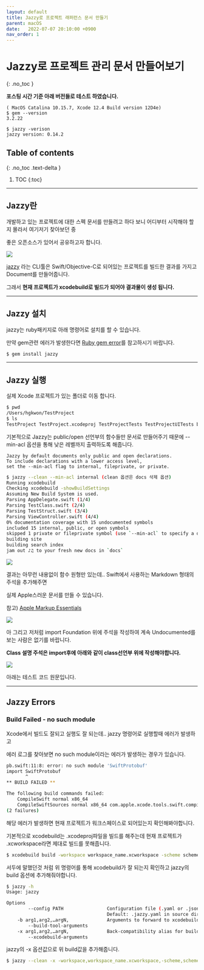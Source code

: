 ```yaml
---
layout: default
title: Jazzy로 프로젝트 래퍼런스 문서 만들기
parent: macOS
date:   2022-07-07 20:10:00 +0900
nav_order: 1
---
```


# Jazzy로 프로젝트 관리 문서 만들어보기
{: .no_toc }

**포스팅 시간 기준 아래 버전들로 테스트 하였습니다.**
```
( MacOS Catalina 10.15.7, Xcode 12.4 Build version 12D4e)
$ gem --version
3.2.22

$ jazzy -verison
jazzy version: 0.14.2
```

## Table of contents
{: .no_toc .text-delta }

1. TOC
{:toc}

---

## Jazzy란

개발하고 있는 프로젝트에 대한 스펙 문서를 만들려고 하다 보니 어디부터 시작해야 할지 몰라서 여기저기 찾아보던 중

좋은 오픈소스가 있어서 공유하고자 합니다.

<img src='{{ "/assets/images/mac/jazzy/jazzy_logo.png" | absolute_url }}'>

[jazzy](https://github.com/realm/jazzy) 라는 CLI툴은 Swift/Objective-C로 되어있는 프로젝트를 빌드한 결과를 가지고 Document를 만들어줍니다.

그래서 **현재 프로젝트가 xcodebuild로 빌드가 되어야 결과물이 생성 됩니다.**

---

## Jazzy 설치

jazzy는 ruby패키지로 아래 명령어로 설치를 할 수 있습니다.

만약 gem관련 에러가 발생한다면 [Ruby gem error](https://choco0908.github.io/docs/mac/troubleshooting/#ruby-gem-error)를 참고하시기 바랍니다.

```sh
$ gem install jazzy
```

---

## Jazzy 실행

실제 Xcode 프로젝트가 있는 폴더로 이동 합니다.

```sh
$ pwd
/Users/hgkwon/TestProject
$ ls
TestProject TestProject.xcodeproj TestProjectTests TestProjectUITests build
```

기본적으로 Jazzy는 public/open 선언부의 함수들만 문서로 만들어주기 때문에 --min-acl 옵션을 통해 낮은 레벨까지 출력하도록 해줍니다.

```
Jazzy by default documents only public and open declarations. 
To include declarations with a lower access level, 
set the --min-acl flag to internal, fileprivate, or private.
```

```sh
$ jazzy --clean --min-acl internal (clean 옵션은 docs 삭제 옵션)
Running xcodebuild
Checking xcodebuild -showBuildSettings
Assuming New Build System is used.
Parsing AppDelegate.swift (1/4)
Parsing TestClass.swift (2/4)
Parsing TestStruct.swift (3/4)
Parsing ViewController.swift (4/4)
0% documentation coverage with 15 undocumented symbols
included 15 internal, public, or open symbols
skipped 1 private or fileprivate symbol (use `--min-acl` to specify a different minimum ACL)
building site
building search index
jam out ♪♫ to your fresh new docs in `docs`
```

<img src='{{ "/assets/images/mac/jazzy/jazzy_screenshot1.png" | absolute_url }}'>

결과는 아무런 내용없이 함수 원형만 있는데.. Swift에서 사용하는 Markdown 형태의 주석을 추가해주면 

실제 Apple스러운 문서를 만들 수 있습니다.

참고) [Apple Markup Essentials](https://developer.apple.com/library/archive/documentation/Xcode/Reference/xcode_markup_formatting_ref/index.html#//apple_ref/doc/uid/TP40016497-CH2-SW1)

<img src='{{ "/assets/images/mac/jazzy/jazzy_screenshot2.png" | absolute_url }}'>

아 그리고 저처럼 import Foundation 위에 주석을 작성하여 계속 Undocumented를 보는 사람은 없기를 바랍니다.

**Class 설명 주석은 import후에 아래와 같이 class선언부 위에 작성해야합니다.**

<img src='{{ "/assets/images/mac/jazzy/jazzy_screenshot3.png" | absolute_url }}'>

아래는 테스트 코드 원문입니다.

<script src="https://gist.github.com/choco0908/08cb4171d2f1c9bddab7906157d2b526.js"></script>

---

## Jazzy Errors

### Build Failed - no such module

Xcode에서 빌드도 잘되고 실행도 잘 되는데.. jazzy 명령어로 실행할때 에러가 발생하고 

에러 로그를 찾아보면 no such module이라는 에러가 발생하는 경우가 있습니다.

```sh
pb.swift:11:8: error: no such module 'SwiftProtobuf'
import SwiftProtobuf
       ^
** BUILD FAILED **

The following build commands failed:
	CompileSwift normal x86_64
	CompileSwiftSources normal x86_64 com.apple.xcode.tools.swift.compiler
(2 failures)
```

해당 에러가 발생하면 현재 프로젝트가 워크스페이스로 되어있는지 확인해봐야합니다.

기본적으로 xcodebuild는 .xcodeproj파일을 빌드를 해주는데 현재 프로젝트가 .xcworkspace라면 제대로 빌드를 못해줍니다.

```sh
$ xcodebuild build -workspace workspace_name.xcworkspace -scheme scheme_name 
```

서두에 말했던것 처럼 위 명령어를 통해 xcodebuild가 잘 되는지 확인하고 jazzy의 build 옵션에 추가해줘야합니다.

```sh
$ jazzy -h
Usage: jazzy

Options
        --config PATH                Configuration file (.yaml or .json)
                                     Default: .jazzy.yaml in source directory or ancestor
    -b arg1,arg2,…argN,              Arguments to forward to xcodebuild, swift build, or sourcekitten.
        --build-tool-arguments
    -x arg1,arg2,…argN,              Back-compatibility alias for build_tool_arguments.
        --xcodebuild-arguments
```

jazzy의 -x 옵션값으로 위 build값을 추가해줍니다.

```sh
$ jazzy --clean -x -workspace,workspace_name.xcworkspace,-scheme,scheme_name --min-acl private
```
